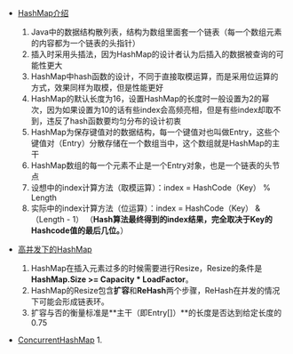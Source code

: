 - [HashMap介绍](https://mp.weixin.qq.com/s?__biz=MzIxMjE5MTE1Nw==&mid=2653191907&idx=1&sn=876860c5a9a6710ead5dd8de37403ffc&chksm=8c990c39bbee852f71c9dfc587fd70d10b0eab1cca17123c0a68bf1e16d46d71717712b91509&scene=21#wechat_redirect)
  1. Java中的数据结构散列表，结构为数组里面套一个链表（每一个数组元素的内容都为一个链表的头指针）
  2. 插入时采用头插法，因为HashMap的设计者认为后插入的数据被查询的可能性更大
  3. HashMap中hash函数的设计，不同于直接取模运算，而是采用位运算的方式，效果同样为取模，但是性能更好
  4. HashMap的默认长度为16，设置HashMap的长度时一般设置为2的幂次，因为如果设置为10的话有些index会高频亮相，但是有些index却取不到，违反了hash函数要均匀分布的设计初衷
  5. HashMap为保存键值对的数据结构，每一个键值对也叫做Entry，这些个键值对（Entry）分散存储在一个数组当中，这个数组就是HashMap的主干
  6. HashMap数组的每一个元素不止是一个Entry对象，也是一个链表的头节点
  7. 设想中的index计算方法（取模运算）：index =  HashCode（Key） % Length
  8. 实际中的index计算方法（位运算）：index =  HashCode（Key） &  （Length - 1） （**Hash算法最终得到的index结果，完全取决于Key的Hashcode值的最后几位。**）
  
- [高并发下的HashMap](https://mp.weixin.qq.com/s?__biz=MzIxMjE5MTE1Nw==&mid=2653192000&idx=1&sn=118cee6d1c67e7b8e4f762af3e61643e&chksm=8c990d9abbee848c739aeaf25893ae4382eca90642f65fc9b8eb76d58d6e7adebe65da03f80d&scene=21#wechat_redirect)
  1. HashMap在插入元素过多的时候需要进行Resize，Resize的条件是**HashMap.Size >= Capacity * LoadFactor**。
  2. HashMap的Resize包含**扩容**和**ReHash**两个步骤，ReHash在并发的情况下可能会形成链表环。
  3. 扩容与否的衡量标准是**主干（即Entry[]）**的长度是否达到给定长度的0.75

- [ConcurrentHashMap](https://mp.weixin.qq.com/s?__biz=MzIxMjE5MTE1Nw==&mid=2653192083&idx=1&sn=5c4becd5724dd72ad489b9ed466329f5&chksm=8c990d49bbee845f69345e4121888ec967df27988bc66afd984a25331d2f6464a61dc0335a54&scene=21#wechat_redirect)
  1. 